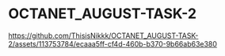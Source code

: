# OCTANET_AUGUST-TASK-2

https://github.com/ThisisNikkk/OCTANET_AUGUST-TASK-2/assets/113753784/ecaaa5ff-cf4d-460b-b370-9b66ab63e380

